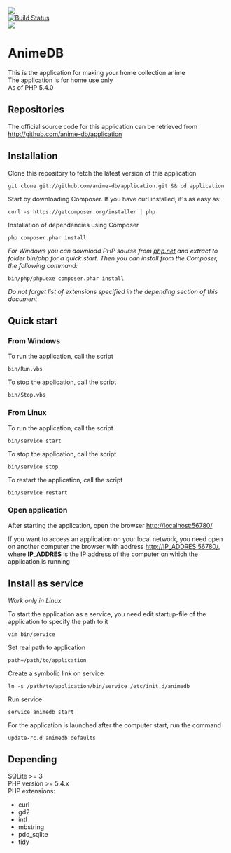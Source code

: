 <img src="http://anime-db.org/images/logo.jpg" /><br />
[![Build Status](https://travis-ci.org/peter-gribanov/application.png?branch=framework)](https://travis-ci.org/peter-gribanov/application)<br />
<img src="http://www.php.net/images/logos/php5-power-micro.png" />

# AnimeDB #

This is the application for making your home collection anime<br />
The application is for home use only<br />
As of PHP 5.4.0

## Repositories ##

The official source code for this application can be retrieved from<br />
<http://github.com/anime-db/application>

## Installation ##

Clone this repository to fetch the latest version of this application

    git clone git://github.com/anime-db/application.git && cd application

Start by downloading Composer. If you have curl installed, it's as easy as:

    curl -s https://getcomposer.org/installer | php

Installation of dependencies using Composer

    php composer.phar install

*For Windows you can download PHP sourse from [php.net](http://windows.php.net/downloads/releases/php-5.4.17-nts-Win32-VC9-x86.zip)
and extract to folder bin/php for a quick start. Then you can install from the Composer, the following command:*

    bin/php/php.exe composer.phar install

*Do not forget list of extensions specified in the depending section of this document*

## Quick start ##

### From Windows ###

To run the application, call the script

    bin/Run.vbs

To stop the application, call the script

    bin/Stop.vbs

### From Linux ###

To run the application, call the script

    bin/service start

To stop the application, call the script

    bin/service stop

To restart the application, call the script

    bin/service restart

### Open application ###

After starting the application, open the browser <http://localhost:56780/>

If you want to access an application on your local network, you need open on another computer the browser with address <http://IP_ADDRES:56780/>,
where **IP_ADDRES** is the IP address of the computer on which the application is running

## Install as service ##

*Work only in Linux*

To start the application as a service, you need edit startup-file of the application to specify the path to it

    vim bin/service

Set real path to application

    path=/path/to/application

Create a symbolic link on service

    ln -s /path/to/application/bin/service /etc/init.d/animedb

Run service

    service animedb start

For the application is launched after the computer start, run the command

    update-rc.d animedb defaults

## Depending ##

SQLite >= 3 <br />
PHP version >= 5.4.x<br />
PHP extensions:
* curl
* gd2
* intl
* mbstring
* pdo_sqlite
* tidy
